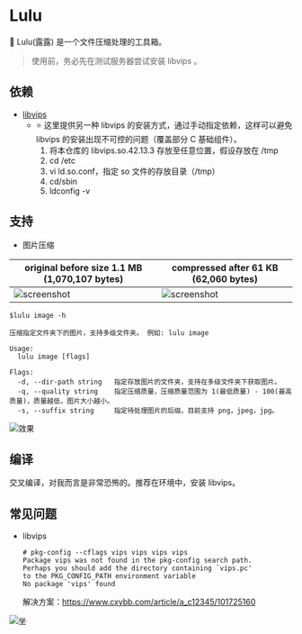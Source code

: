 # Lulu
🧙  Lulu(露露) 是一个文件压缩处理的工具箱。
> 使用前，务必先在测试服务器尝试安装 libvips 。

## 依赖
- [libvips](https://www.libvips.org/install.html) 
   - ⭐️ 这里提供另一种 libvips 的安装方式，通过手动指定依赖，这样可以避免 libvips 的安装出现不可控的问题（覆盖部分 C 基础组件）。
      1. 将本仓库的 libvips.so.42.13.3 存放至任意位置，假设存放在 /tmp
      3. cd /etc
      4. vi ld.so.conf，指定 so 文件的存放目录（/tmp）
      5. cd/sbin
      6. ldconfig -v

## 支持
- 图片压缩

original before size 1.1 MB (1,070,107 bytes)  | compressed after 61 KB (62,060 bytes)
------------- | -------------
![screenshot](https://s3.bmp.ovh/imgs/2021/11/f9fec302580982cc.jpeg "compress example")  | ![screenshot](https://s3.bmp.ovh/imgs/2021/11/8cc7d3099d517116.jpeg "compress example")


```
$lulu image -h

压缩指定文件夹下的图片，支持多级文件夹。 例如: lulu image

Usage:
  lulu image [flags]

Flags:
  -d, --dir-path string   指定存放图片的文件夹，支持在多级文件夹下获取图片。
  -q, --quality string    指定压缩质量，压缩质量范围为 1(最低质量) - 100(最高质量)，质量越低，图片大小越小。
  -s, --suffix string     指定待处理图片的后缀，目前支持 png，jpeg，jpg。
```

![效果](https://s3.bmp.ovh/imgs/2021/11/de561b2905c114c4.jpg)

## 编译
交叉编译，对我而言是非常恐怖的。推荐在环境中，安装 libvips。

## 常见问题

- libvips

  ```
  # pkg-config --cflags vips vips vips vips
  Package vips was not found in the pkg-config search path.
  Perhaps you should add the directory containing `vips.pc'
  to the PKG_CONFIG_PATH environment variable
  No package 'vips' found
  ```
  解决方案：https://www.cxybb.com/article/a_c12345/101725160
  
![坐](https://github.com/guowei-gong/Lulu/assets/62499904/d71f1a4b-2949-4b43-a95f-a768a50b6c1f)

